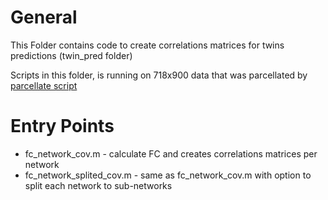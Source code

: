 # General

This Folder contains code to create correlations matrices for twins predictions (twin_pred folder)

Scripts in this folder, is running on 718x900 data that was parcellated by [parcellate script](/code/parcellate/parcellate.m)

# Entry Points

- fc_network_cov.m - calculate FC and creates correlations matrices per network
- fc_network_splited_cov.m - same as fc_network_cov.m with option to split each network to sub-networks
